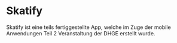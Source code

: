 # Skatify

Skatify ist eine teils fertiggestellte App, welche im Zuge der mobile Anwendungen Teil 2 Veranstaltung der DHGE erstellt wurde.
